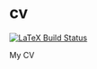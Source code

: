 # cv

[![LaTeX Build Status](https://github.com/gavinsdavies/cv/actions/workflows/build-latex.yml/badge.svg)](https://github.com/gavinsdavies/cv/actions)

My CV 
